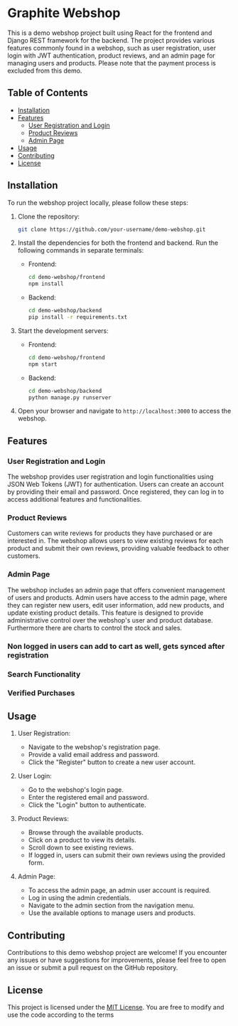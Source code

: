 # Graphite Webshop

This is a demo webshop project built using React for the frontend and Django REST framework for the backend. The project provides various features commonly found in a webshop, such as user registration, user login with JWT authentication, product reviews, and an admin page for managing users and products. Please note that the payment process is excluded from this demo.

## Table of Contents

- [Installation](#installation)
- [Features](#features)
  - [User Registration and Login](#user-registration-and-login)
  - [Product Reviews](#product-reviews)
  - [Admin Page](#admin-page)
- [Usage](#usage)
- [Contributing](#contributing)
- [License](#license)

## Installation

To run the webshop project locally, please follow these steps:

1. Clone the repository:

   ```bash
   git clone https://github.com/your-username/demo-webshop.git
   ```

2. Install the dependencies for both the frontend and backend. Run the following commands in separate terminals:

   - Frontend:

     ```bash
     cd demo-webshop/frontend
     npm install
     ```

   - Backend:

     ```bash
     cd demo-webshop/backend
     pip install -r requirements.txt
     ```

3. Start the development servers:

   - Frontend:

     ```bash
     cd demo-webshop/frontend
     npm start
     ```

   - Backend:

     ```bash
     cd demo-webshop/backend
     python manage.py runserver
     ```

4. Open your browser and navigate to `http://localhost:3000` to access the webshop.

## Features

### User Registration and Login

The webshop provides user registration and login functionalities using JSON Web Tokens (JWT) for authentication. Users can create an account by providing their email and password. Once registered, they can log in to access additional features and functionalities.

### Product Reviews

Customers can write reviews for products they have purchased or are interested in. The webshop allows users to view existing reviews for each product and submit their own reviews, providing valuable feedback to other customers.

### Admin Page

The webshop includes an admin page that offers convenient management of users and products. Admin users have access to the admin page, where they can register new users, edit user information, add new products, and update existing product details. This feature is designed to provide administrative control over the webshop's user and product database. Furthermore there are charts to control the stock and sales.

### Non logged in users can add to cart as well, gets synced after registration

### Search Functionality

### Verified Purchases


## Usage

1. User Registration:
   - Navigate to the webshop's registration page.
   - Provide a valid email address and password.
   - Click the "Register" button to create a new user account.

2. User Login:
   - Go to the webshop's login page.
   - Enter the registered email and password.
   - Click the "Login" button to authenticate.

3. Product Reviews:
   - Browse through the available products.
   - Click on a product to view its details.
   - Scroll down to see existing reviews.
   - If logged in, users can submit their own reviews using the provided form.

4. Admin Page:
   - To access the admin page, an admin user account is required.
   - Log in using the admin credentials.
   - Navigate to the admin section from the navigation menu.
   - Use the available options to manage users and products.

## Contributing

Contributions to this demo webshop project are welcome! If you encounter any issues or have suggestions for improvements, please feel free to open an issue or submit a pull request on the GitHub repository.

## License

This project is licensed under the [MIT License](https://opensource.org/licenses/MIT). You are free to modify and use the code according to the terms
